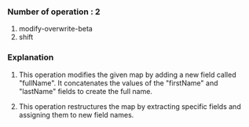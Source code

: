 ### Number of operation : 2
1. modify-overwrite-beta
2. shift

### Explanation
1. This operation modifies the given map by adding a new field called "fullName". It concatenates the values of the "firstName" and "lastName" fields to create the full name.

2. This operation restructures the map by extracting specific fields and assigning them to new field names. 